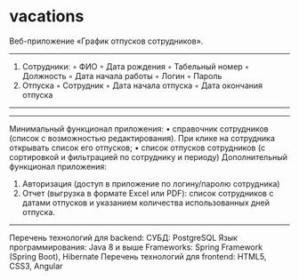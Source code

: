 # vacations
Веб-приложение «График отпусков сотрудников».

***
1. Сотрудники:
◦ ФИО
◦ Дата рождения
◦ Табельный номер
◦ Должность
◦ Дата начала работы
◦ Логин
◦ Пароль
2. Отпуска
◦ Сотрудник
◦ Дата начала отпуска
◦ Дата окончания отпуска
***

***
Минимальный функционал приложения:
• справочник сотрудников (список с возможностью редактирования). При клике на
сотрудника открывать список его отпусков;
• список отпусков сотрудников (с сортировкой и фильтрацией по сотруднику и периоду)
Дополнительный функционал приложения:
1. Авторизация (доступ в приложение по логину/паролю сотрудника)
2. Отчет (выгрузка в формате Excel или PDF): список сотрудников с датами отпусков и
указанием количества использованных дней отпуска.
***
Перечень технологий для backend:
СУБД: PostgreSQL
Язык программирования: Java 8 и выше
Frameworks: Spring Framework (Spring Boot), Hibernate
Перечень технологий для frontend:
HTML5, CSS3, Angular

